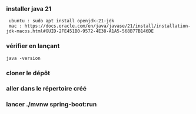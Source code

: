 ### installer java 21
	 ubuntu : sudo apt install openjdk-21-jdk
	 mac : https://docs.oracle.com/en/java/javase/21/install/installation-jdk-macos.html#GUID-2FE451B0-9572-4E38-A1A5-568B77B146DE
### vérifier en lançant 
	java -version
### cloner le dépôt
### aller dans le répertoire créé
### lancer ./mvnw spring-boot:run